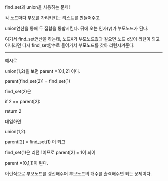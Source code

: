 find_set과 union을 사용하는 문제!

 

각 노드마다 부모를 가리키키는 리스트를 만들어주고

union연산을 통해 두 집합을 통합시킨다. 뒤에 오는 인자(y)가 부모노드가 된다.

여기서 find_set연산을 하는데, 노드X가 부모노드값과 같으면 노드 x값이 리턴이 되고 아니라면 다시 find_set함수로 들어가서 부모노드를 찾아 리턴시켜준다.

------

예시로

union(1,2)을 보면 parent =[0,1,2] 이다.

parent[find_set(2)] = find_set(1)

 

find_set(2)은

if 2 == parent[2]:

 return 2

 

대입하면

union(1,2):

parent[2] = find_set(1) 이 되고

 

find_set(1)은 리턴 1이므로 parent[2] = 1이 되어 

 

parent =[0,1,1]이 된다.

이런식으로 부모노드를 갱신해주어 부모노드의 개수를 출력해주면 되는 문제이다.
